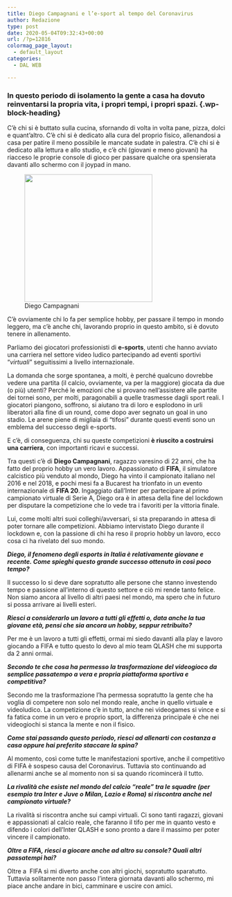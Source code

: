 ```yaml
---
title: Diego Campagnani e l’e-sport al tempo del Coronavirus
author: Redazione
type: post
date: 2020-05-04T09:32:43+00:00
url: /?p=12816
colormag_page_layout:
  - default_layout
categories:
  - DAL WEB

---
```

### In questo periodo di isolamento la gente a casa ha dovuto reinventarsi la propria vita, i propri tempi, i propri spazi. {.wp-block-heading}

C&#8217;è chi si è buttato sulla cucina, sfornando di volta in volta pane, pizza, dolci e quant&#8217;altro. C&#8217;è chi si è dedicato alla cura del proprio fisico, allenandosi a casa per patire il meno possibile le mancate sudate in palestra. C&#8217;è chi si è dedicato alla lettura e allo studio, e c&#8217;è chi (giovani e meno giovani) ha riacceso le proprie console di gioco per passare qualche ora spensierata davanti allo schermo con il joypad in mano. 

<div class="wp-block-image">
  <figure class="alignleft size-large is-resized"><img decoding="async" loading="lazy" src="https://progressonline.it/wp-content/uploads/2020/04/campagnani-diego-esports.jpg" alt="" class="wp-image-12823" width="295" height="295" /><figcaption>Diego Campagnani</figcaption></figure>
</div>

C&#8217;è ovviamente chi lo fa per semplice hobby, per passare il tempo in mondo leggero, ma c&#8217;è anche chi, lavorando proprio in questo ambito, si è dovuto tenere in allenamento.

Parliamo dei giocatori professionisti di **e-sports**, utenti che hanno avviato una carriera nel settore video ludico partecipando ad eventi sportivi &#8220;_virtuali_&#8221; seguitissimi a livello internazionale. 

La domanda che sorge spontanea, a molti, è perché qualcuno dovrebbe vedere una partita (il calcio, ovviamente, va per la maggiore) giocata da due (o più) utenti? Perché le emozioni che si provano nell’assistere alle partite dei tornei sono, per molti, paragonabili a quelle trasmesse dagli sport reali. I giocatori piangono, soffrono, si aiutano tra di loro e esplodono in urli liberatori alla fine di un round, come dopo aver segnato un goal in uno stadio. Le arene piene di migliaia di &#8220;tifosi&#8221; durante questi eventi sono un emblema del successo degli e-sports.

E c&#8217;è, di conseguenza, chi su queste competizioni **è riuscito a costruirsi una carriera**, con importanti ricavi e successi.

Tra questi c&#8217;è di **Diego Campagnani**, ragazzo varesino di 22 anni, che ha fatto del proprio hobby un vero lavoro. Appassionato di **FIFA**, il simulatore calcistico più venduto al mondo, Diego ha vinto il campionato italiano nel 2016 e nel 2018, e pochi mesi fa a Bucarest ha trionfato in un evento internazionale di **FIFA 20**. Ingaggiato dall&#8217;Inter per partecipare al primo campionato virtuale di Serie A, Diego ora è in attesa della fine del lockdown per disputare la competizione che lo vede tra i favoriti per la vittoria finale.

Lui, come molti altri suoi colleghi/avversari, si sta preparando in attesa di poter tornare alle competizioni. Abbiamo intervistato Diego durante il lockdown e, con la passione di chi ha reso il proprio hobby un lavoro, ecco cosa ci ha rivelato del suo mondo.

**_Diego, il fenomeno degli esports in Italia è relativamente giovane e recente. Come spieghi questo grande successo ottenuto in così poco tempo?_**

Il successo lo si deve dare sopratutto alle persone che stanno investendo tempo e passione all&#8217;interno di questo settore e ciò mi rende tanto felice. Non siamo ancora al livello di altri paesi nel mondo, ma spero che in futuro si possa arrivare ai livelli esteri.

**_Riesci a considerarlo un lavoro a tutti gli effetti o, data anche la tua giovane età, pensi che sia ancora un hobby, seppur retribuito?_**

Per me è un lavoro a tutti gli effetti, ormai mi siedo davanti alla play e lavoro giocando a FIFA e tutto questo lo devo al mio team QLASH che mi supporta da 2 anni ormai.

**_Secondo te che cosa ha permesso la trasformazione del videogioco da semplice passatempo a vera e propria piattaforma sportiva e competitiva?_**

Secondo me la trasformazione l&#8217;ha permessa sopratutto la gente che ha voglia di competere non solo nel mondo reale, anche in quello virtuale e videoludico. La competizione c&#8217;è in tutto, anche nei videogames si vince e si fa fatica come in un vero e proprio sport, la differenza principale è che nei videogiochi si stanca la mente e non il fisico.

**_Come stai passando questo periodo, riesci ad allenarti con costanza a casa oppure hai preferito staccare la spina?_**

Al momento, così come tutte le manifestazioni sportive, anche il competitivo di FIFA è sospeso causa del Coronavirus. Tuttavia sto continuando ad allenarmi anche se al momento non si sa quando ricomincerà il tutto.

**_La rivalità che esiste nel mondo del calcio “reale” tra le squadre (per esempio tra Inter e Juve o Milan, Lazio e Roma) si riscontra anche nel campionato virtuale?_**

La rivalità si riscontra anche sui campi virtuali. Ci sono tanti ragazzi, giovani e appassionati al calcio reale, che faranno il tifo per me in quanto vesto e difendo i colori dell&#8217;Inter QLASH e sono pronto a dare il massimo per poter vincere il campionato.  


**_Oltre a FIFA, riesci a giocare anche ad altro su console? Quali altri passatempi hai?_**

Oltre a  FIFA sì mi diverto anche con altri giochi, sopratutto sparatutto. Tuttavia solitamente non passo l&#8217;intera giornata davanti allo schermo, mi piace anche andare in bici, camminare e uscire con amici.